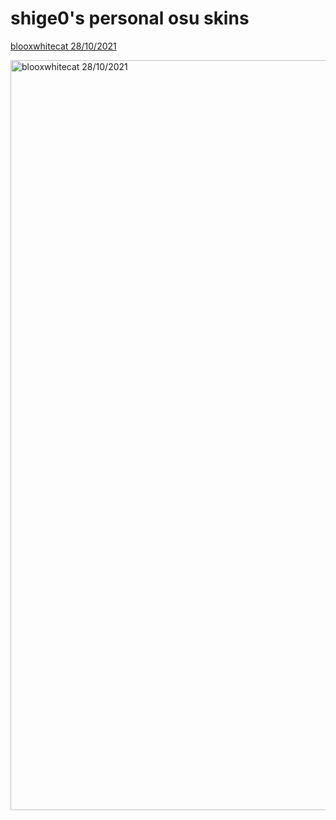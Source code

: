 # shige0's personal osu skins

<p><a href="https://download1077.mediafire.com/dwwvn83f0hpg/cn761dyc9qwg66x/blooxwhitecat+28.10.2021+%28edited+ny+shige0%29.osk">blooxwhitecat  28/10/2021</a></p>
<img src="1.png" alt="blooxwhitecat 28/10/2021" width="1920" height="1200">
